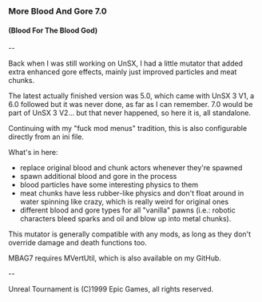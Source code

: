 ### More Blood And Gore 7.0
#### (Blood For The Blood God)

--

Back when I was still working on UnSX, I had a little mutator that added extra
enhanced gore effects, mainly just improved particles and meat chunks.

The latest actually finished version was 5.0, which came with UnSX 3 V1, a 6.0
followed but it was never done, as far as I can remember. 7.0 would be part of
UnSX 3 V2... but that never happened, so here it is, all standalone.

Continuing with my "fuck mod menus" tradition, this is also configurable
directly from an ini file.

What's in here:
 * replace original blood and chunk actors whenever they're spawned
 * spawn additional blood and gore in the process
 * blood particles have some interesting physics to them
 * meat chunks have less rubber-like physics and don't float around in water
   spinning like crazy, which is really weird for original ones
 * different blood and gore types for all "vanilla" pawns (i.e.: robotic
   characters bleed sparks and oil and blow up into metal chunks).

This mutator is generally compatible with any mods, as long as they don't
override damage and death functions too.

MBAG7 requires MVertUtil, which is also available on my GitHub.

--

Unreal Tournament is (C)1999 Epic Games, all rights reserved.
